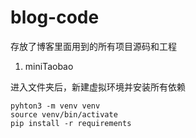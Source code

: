 # blog-code

存放了博客里面用到的所有项目源码和工程

1. miniTaobao

进入文件夹后，新建虚拟环境并安装所有依赖

```shell
pyhton3 -m venv venv
source venv/bin/activate
pip install -r requirements
```